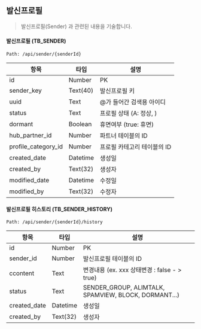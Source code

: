 ## 발신프로필
> 발신프로필(Sender) 과 관련된 내용을 기술합니다.



#### 발신프로필 (TB_SENDER)

```
Path: /api/sender/{senderId}
```



| 항목 | 타입   | 설명 |
| ---- | ------ | ---- |
| id   | Number | PK   |
|sender_key|Text(40)|발신프로필 키|
|uuid|Text|@가 들어간 검색용 아이디|
|status|Text|프로필 상태 (A: 정상, )|
|dormant|Boolean|휴면여부 (true: 휴면)|
|hub_partner_id|Number|파트너 테이블의 ID|
|profile_category_id|Number|프로필 카테고리 테이블의 ID|
|created_date|Datetime|생성일|
|created_by|Text(32)|생성자|
|modified_date|Datetime|수정일|
|modified_by|Text(32)|수정자|


#### 발신프로필 히스토리 (TB_SENDER_HISTORY)

```
Path: /api/sender/{senderId}/history
```



| 항목 | 타입   | 설명 |
| ---- | ------ | ---- |
| id   | Number | PK   |
|sender_id|Number|발신프로필 테이블의 ID|
|ccontent|Text|변경내용 (ex.  xxx 상태변경 : false - > true)|
|status|Text|SENDER_GROUP, ALIMTALK, SPAMVIEW, BLOCK, DORMANT...)|
|created_date|Datetime|생성일|
|created_by|Text(32)|생성자|

